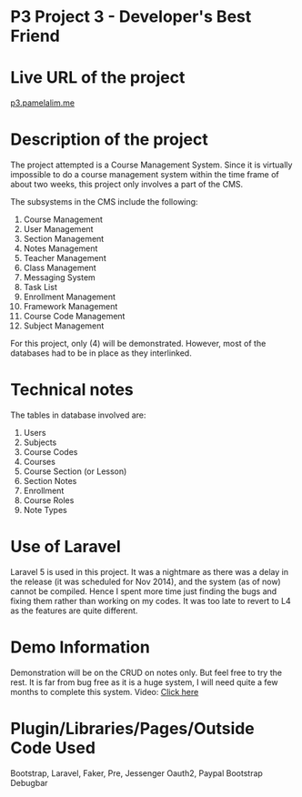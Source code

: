 P3 Project 3 - Developer's Best Friend
======================================
Live URL of the project
=======================
<a href="http://p3.pamelalim.me">p3.pamelalim.me</a>

Description of the project
==========================
The project attempted is a Course Management System. Since it is virtually impossible to do a course management system within the time frame of about two weeks, this project only involves a part of the CMS.

The subsystems in the CMS include the following:
1. Course Management
2. User Management
3. Section Management
4. Notes Management
5. Teacher Management
6. Class Management
7. Messaging System
8. Task List
9. Enrollment Management
10. Framework Management
11. Course Code Management
12. Subject Management

For this project, only (4) will be demonstrated. However, most of the databases had to be in place as they interlinked.

Technical notes
===============
The tables in database involved are:
1. Users
2. Subjects
3. Course Codes
4. Courses
5. Course Section (or Lesson)
6. Section Notes
7. Enrollment
8. Course Roles
9. Note Types

Use of Laravel
==============
Laravel 5 is used in this project. It was a nightmare as there was a delay in the release (it was scheduled for Nov 2014), and the system (as of now) cannot be compiled. Hence I spent more time just finding the bugs and fixing them rather than working on my codes.  It was too late to revert to L4 as the features are quite different.

Demo Information
================
Demonstration will be on the CRUD on notes only.  But feel free to try the rest. It is far from bug free as it is a huge system, I will need quite a few months to complete this system.  Video: <a href="http://screencast.com/t/W6vt9dhy">Click here</a>

Plugin/Libraries/Pages/Outside Code Used
========================================
Bootstrap,
Laravel,
Faker,
Pre,
Jessenger Oauth2,
Paypal
Bootstrap
Debugbar
